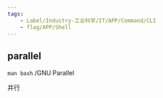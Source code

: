 ```yaml
---
tags:
    - Label/Industry-工业科学/IT/APP/Command/CLI
    - flag/APP/Shell
---
```


## parallel

`man bash` /GNU Parallel

并行